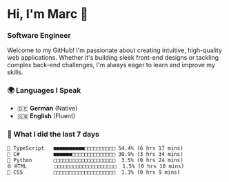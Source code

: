 # Hi, I'm Marc 👋 
### Software Engineer

Welcome to my GitHub! I'm passionate about creating intuitive, high-quality web applications. Whether it's building sleek front-end designs or tackling complex back-end challenges, I'm always eager to learn and improve my skills.  

### 🌍 Languages I Speak  
- 🇩🇪 **German** (Native)  
- 🇬🇧 **English** (Fluent)

### 🤯 What I did the last 7 days

```
🔷 TypeScript   ■■■■■■■■■■□□□□□□□□□□ 54.4% (6 hrs 17 mins)
🔷 C#           ■■■■■■□□□□□□□□□□□□□□ 30.9% (3 hrs 34 mins)
🐍 Python       □□□□□□□□□□□□□□□□□□□□  3.5% (0 hrs 24 mins)
🌐 HTML         □□□□□□□□□□□□□□□□□□□□  1.5% (0 hrs 10 mins)
🎨 CSS          □□□□□□□□□□□□□□□□□□□□  1.3% (0 hrs 9 mins)
```